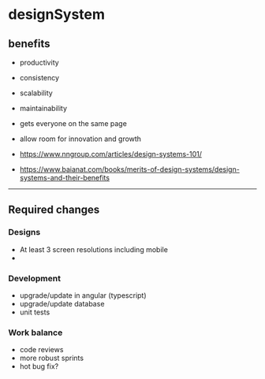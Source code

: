 # designSystem

## benefits
  - productivity
  - consistency
  - scalability
  - maintainability
  - gets everyone on the same page
  - allow room for innovation and growth 
  
- https://www.nngroup.com/articles/design-systems-101/
- https://www.baianat.com/books/merits-of-design-systems/design-systems-and-their-benefits


---
Required changes
---
### Designs
- At least 3 screen resolutions including mobile
- 

### Development  
- upgrade/update in angular (typescript)
- upgrade/update database
- unit tests 

### Work balance
- code reviews
- more robust sprints
- hot bug fix? 




